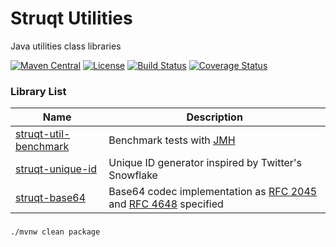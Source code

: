 Struqt Utilities
================

Java utilities class libraries

[![Maven Central](https://img.shields.io/maven-central/v/com.struqt/struqt-utilities.svg)](https://maven-badges.herokuapp.com/maven-central/com.struqt/struqt-utilities)
[![License](https://img.shields.io/github/license/struqt/struqt-utilities.svg)](https://raw.githubusercontent.com/struqt/struqt-utilities/develop/LICENSE)
[![Build Status](https://travis-ci.org/struqt/struqt-utilities.svg?branch=develop)](https://travis-ci.org/struqt/struqt-utilities)
[![Coverage Status](https://coveralls.io/repos/github/struqt/struqt-utilities/badge.svg?branch=develop)](https://coveralls.io/github/struqt/struqt-utilities?branch=develop)
<!---
[![Codacy Badge](https://api.codacy.com/project/badge/Grade/1aa0433b4e494aba9fe76a5e2b685332?branch=develop)](https://www.codacy.com/gh/struqt/struqt-utilities?utm_source=github.com&amp;utm_medium=referral&amp;utm_content=struqt/struqt-utilities&amp;utm_campaign=Badge_Grade)
[![codecov](https://codecov.io/gh/struqt/struqt-utilities/branch/master/graph/badge.svg)](https://codecov.io/gh/struqt/struqt-utilities/branch/master)
[![Codacy Badge](https://api.codacy.com/project/badge/Coverage/1aa0433b4e494aba9fe76a5e2b685332?branch=master)](https://www.codacy.com/gh/struqt/struqt-utilities?utm_source=github.com&utm_medium=referral&utm_content=struqt/struqt-utilities&utm_campaign=Badge_Coverage)
--->

### Library List

| Name               | Description        |
|--------------------|--------------------|
|[struqt-util-benchmark](/struqt-util-benchmark) |Benchmark tests with [JMH](http://openjdk.java.net/projects/code-tools/jmh/)|
|[struqt-unique-id](/struqt-unique-id)           |Unique ID generator inspired by Twitter's Snowflake|
|[struqt-base64](/struqt-base64)                 |Base64 codec implementation as [RFC 2045](https://tools.ietf.org/html/rfc2045#section-6.8) and [RFC 4648](https://tools.ietf.org/html/rfc4648) specified|


###

```sh
./mvnw clean package
```